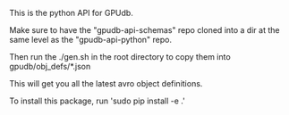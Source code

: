 This is the python API for GPUdb.

Make sure to have the "gpudb-api-schemas" repo cloned into a dir at the same level as the "gpudb-api-python" repo.  

Then run the ./gen.sh in the root directory to copy them into gpudb/obj_defs/*.json

This will get you all the latest avro object definitions.

To install this package, run 'sudo pip install -e .'

